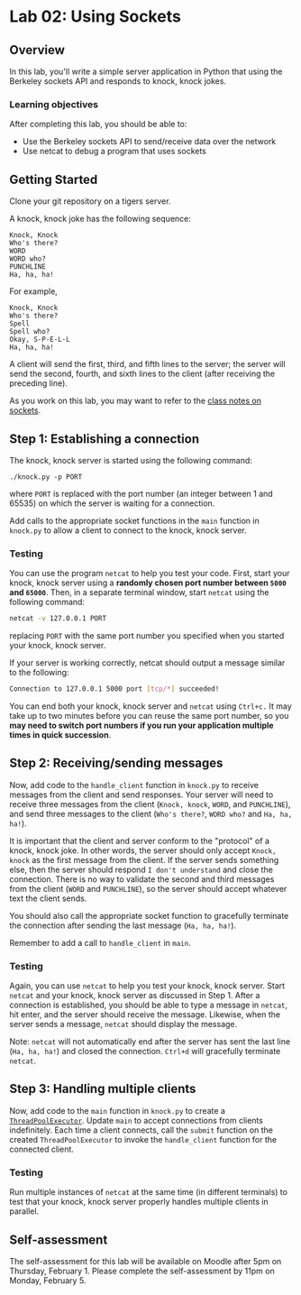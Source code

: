 # Lab 02: Using Sockets

## Overview
In this lab, you'll write a simple server application in Python that using the Berkeley sockets API and responds to knock, knock jokes.

### Learning objectives
After completing this lab, you should be able to:
* Use the Berkeley sockets API to send/receive data over the network
* Use netcat to debug a program that uses sockets

## Getting Started
Clone your git repository on a tigers server.

A knock, knock joke has the following sequence:
```
Knock, Knock
Who's there?
WORD
WORD who?
PUNCHLINE
Ha, ha, ha!
```
For example,
```
Knock, Knock
Who's there?
Spell
Spell who?
Okay, S-P-E-L-L
Ha, ha, ha!
```

A client will send the first, third, and fifth lines to the server; the server will send the second, fourth, and sixth lines to the client (after receiving the preceding line).

As you work on this lab, you may want to refer to the [class notes on sockets](https://docs.google.com/document/d/1EinSzBEAsr6s0y_bcYN7AbT-LtVldwimmaadM4KRVPY/edit#bookmark=id.j3c06wd4xlg5).

## Step 1: Establishing a connection
The knock, knock server is started using the following command:
```
./knock.py -p PORT
```
where `PORT` is replaced with the port number (an integer between 1 and 65535) on which the server is waiting for a connection.

Add calls to the appropriate socket functions in the `main` function in `knock.py` to allow a client to connect to the knock, knock server.

### Testing
You can use the program `netcat` to help you test your code. First, start your knock, knock server using a **randomly chosen port number between `5000` and `65000`**. Then, in a separate terminal window, start `netcat` using the following command:
```bash
netcat -v 127.0.0.1 PORT
```
replacing `PORT` with the same port number you specified when you started your knock, knock server.

If your server is working correctly, netcat should output a message similar to the following:
```bash
Connection to 127.0.0.1 5000 port [tcp/*] succeeded!
```

You can end both your knock, knock server and `netcat` using `Ctrl+c.` It may take up to two minutes before you can reuse the same port number, so you **may need to switch port numbers if you run your application multiple times in quick succession**.

## Step 2: Receiving/sending messages
Now, add code to the `handle_client` function in `knock.py` to receive messages from the client and send responses. Your server will need to receive three messages from the client (`Knock, knock`, `WORD`, and `PUNCHLINE`), and send three messages to the client (`Who's there?`, `WORD who?` and `Ha, ha, ha!`). 

It is important that the client and server conform to the "protocol" of a knock, knock joke. In other words, the server should only accept `Knock, knock` as the first message from the client. If the server sends something else, then the server should respond `I don't understand` and close the connection. There is no way to validate the second and third messages from the client (`WORD` and `PUNCHLINE`), so the server should accept whatever text the client sends.

You should also call the appropriate socket function to gracefully terminate the connection after sending the last message (`Ha, ha, ha!`).

Remember to add a call to `handle_client` in `main`.

### Testing
Again, you can use `netcat` to help you test your knock, knock server. Start `netcat` and your knock, knock server as discussed in Step 1. After a connection is established, you should be able to type a message in `netcat`, hit enter, and the server should receive the message. Likewise, when the server sends a message, `netcat` should display the message. 

Note: `netcat` will not automatically end after the server has sent the last line (`Ha, ha, ha!`) and closed the connection. `Ctrl+d` will gracefully terminate `netcat`.

## Step 3: Handling multiple clients
Now, add code to the `main` function in `knock.py` to create a [`ThreadPoolExecutor`](https://docs.python.org/3/library/concurrent.futures.html#concurrent.futures.ThreadPoolExecutor). Update `main` to accept connections from clients indefinitely. Each time a client connects, call the `submit` function on the created `ThreadPoolExecutor` to invoke the `handle_client` function for the connected client.

### Testing
Run multiple instances of `netcat` at the same time (in different terminals) to test that your knock, knock server properly handles multiple clients in parallel.

## Self-assessment
The self-assessment for this lab will be available on Moodle after 5pm on Thursday, February 1. Please complete the self-assessment by 11pm on Monday, February 5.